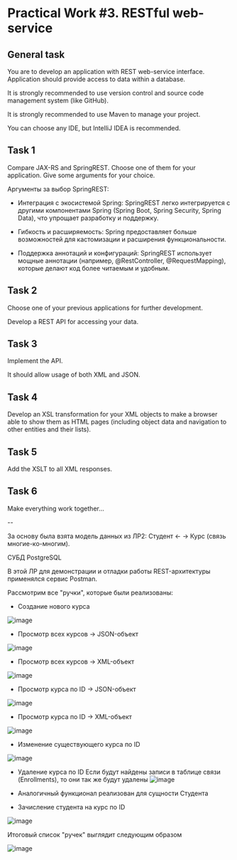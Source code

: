 # Practical Work #3. RESTful web-service
## General task
You are to develop an application with REST web-service interface. Application should provide access to data within a database.

It is strongly recommended to use version control and source code management system (like GitHub).

It is strongly recommended to use Maven to manage your project.

You can choose any IDE, but IntelliJ IDEA is recommended.

## Task 1
Compare JAX-RS and SpringREST. Choose one of them for your application. Give some arguments for your choice.

Аргументы за выбор SpringREST:

* Интеграция с экосистемой Spring: SpringREST легко интегрируется с другими компонентами Spring (Spring Boot, Spring Security, Spring Data), что упрощает разработку и поддержку.

* Гибкость и расширяемость: Spring предоставляет больше возможностей для кастомизации и расширения функциональности.

* Поддержка аннотаций и конфигураций: SpringREST использует мощные аннотации (например, @RestController, @RequestMapping), которые делают код более читаемым и удобным.

## Task 2
Choose one of your previous applications for further development.

Develop a REST API for accessing your data.

## Task 3
Implement the API.

It should allow usage of both XML and JSON.

## Task 4
Develop an XSL transformation for your XML objects to make a browser able to show them as HTML pages (including object data and navigation to other entities and their lists).

## Task 5
Add the XSLT to all XML responses.

## Task 6
Make everything work together…

--

За основу была взята модель данных из ЛР2: Студент <- -> Курс (связь многие-ко-многим).

СУБД PostgreSQL

В этой ЛР для демонстрации и отладки работы REST-архитектуры применялся сервис Postman.

Рассмотрим все "ручки", которые были реализованы:

* Создание нового курса
  
![image](https://github.com/user-attachments/assets/05db97b6-0aee-4c2d-b50a-50ce4ecba494)

* Просмотр всех курсов -> JSON-объект

![image](https://github.com/user-attachments/assets/5be709b8-1397-4943-ac14-6b6047fc6a82)

* Просмотр всех курсов -> XML-объект

![image](https://github.com/user-attachments/assets/82d6823b-e13a-45d8-8199-d86a56413df7)

* Просмотр курса по ID -> JSON-объект

![image](https://github.com/user-attachments/assets/1305cd34-2098-4de1-8c81-5e5f1e7c8dae)

* Просмотр курса по ID -> XML-объект

![image](https://github.com/user-attachments/assets/5800a2d8-fe12-4aad-95e1-e159ad8aa078)

* Изменение существующего курса по ID

![image](https://github.com/user-attachments/assets/e162cca1-2740-41ba-9dd5-d8be9ec81d65)

* Удаление курса по ID
Если будут найдены записи в таблице связи (Enrollments), то они так же будут удалены
![image](https://github.com/user-attachments/assets/2c158ced-8f76-41f6-aa44-aa7c78f62fda)

* Аналогичный функционал реализован для сущности Студента

* Зачисление студента на курс по ID

![image](https://github.com/user-attachments/assets/49435c17-4bd6-4981-b406-3fd38302a75b)

Итоговый список "ручек" выглядит следующим образом

![image](https://github.com/user-attachments/assets/13a4cc46-ab8f-43eb-8b86-af779c559696)




